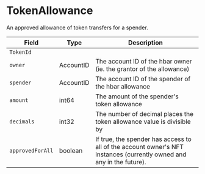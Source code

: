 # TokenAllowance

An approved allowance of token transfers for a spender.

| Field            | Type      | Description                                                                                                          |
| ---------------- | --------- | -------------------------------------------------------------------------------------------------------------------- |
| `TokenId`        |           |                                                                                                                      |
| `owner`          | AccountID | The account ID of the hbar owner (ie. the grantor of the allowance)                                                  |
| `spender`        | AccountID | The account ID of the spender of the hbar allowance                                                                  |
| `amount`         | int64     | The amount of the spender's token allowance                                                                          |
| `decimals`       | int32     | The number of decimal places the token allowance value is divisible by                                               |
| `approvedForAll` | boolean   | If true, the spender has access to all of the account owner's NFT instances (currently owned and any in the future). |

####
